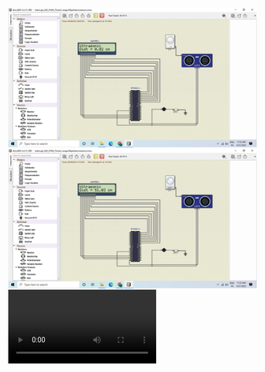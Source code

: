 
![image](https://github.com/pallavi9019/M2_DISTANCE/blob/23891b9f5d5af4421c998eafa92e2d4a10382b8c/4_TestCases/output1/Screenshot%20(31).png)
![image](https://github.com/pallavi9019/M2_DISTANCE/blob/941ef8116b53c05238c2ea418a722c15077303e5/4_TestCases/output2/Screenshot%20(32).png)
![video](https://github.com/pallavi9019/M2_DISTANCE/blob/2fe0c050430f3f10191964b23f3af6aff92a1c84/6_Output/video/distance%20vedio.mp4)
